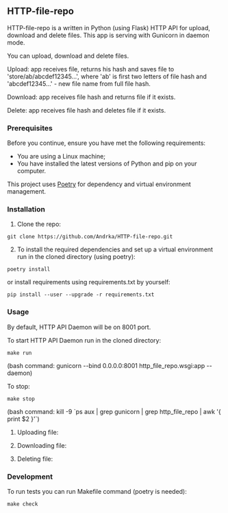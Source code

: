 ## HTTP-file-repo

HTTP-file-repo is a written in Python (using Flask) HTTP API for upload, download and delete files. This app is serving with Gunicorn in daemon mode.

You can upload, download and delete files.

Upload: app receives file, returns his hash and saves file to 'store/ab/abcdef12345...', where 'ab' is first two letters of file hash and 'abcdef12345...' - new file name from full file hash.

Download: app receives file hash and returns file if it exists.

Delete: app receives file hash and deletes file if it exists.

### Prerequisites

Before you continue, ensure you have met the following requirements:

- You are using a Linux machine;
- You have installed the latest versions of Python and pip on your computer.

This project uses [Poetry](https://python-poetry.org/) for dependency and virtual environment management. 

### Installation

1) Clone the repo:

`git clone https://github.com/Andrka/HTTP-file-repo.git`

2) To install the required dependencies and set up a virtual environment run in the cloned directory (using poetry):

`poetry install`

or install requirements using requirements.txt by yourself:

`pip install --user --upgrade -r requirements.txt`

### Usage

By default, HTTP API Daemon will be on 8001 port.

To start HTTP API Daemon run in the cloned directory:

`make run`

(bash command: gunicorn --bind 0.0.0.0:8001 http_file_repo.wsgi:app --daemon)

To stop:

`make stop`

(bash command: kill -9 \`ps aux | grep gunicorn | grep http_file_repo | awk '{ print $2 }'\`)

1) Uploading file:

2) Downloading file:

3) Deleting file:


### Development

To run tests you can run Makefile command (poetry is needed):

`make check`